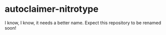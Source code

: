 # autoclaimer-nitrotype

I know, I know, it needs a better name. Expect this repository to be renamed soon!